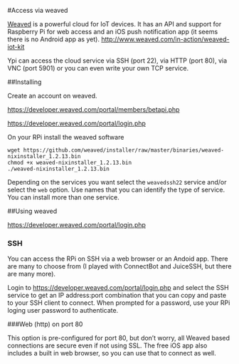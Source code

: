 #Access via weaved

[Weaved](https://www.weaved.com) is a powerful cloud for IoT devices. It has an API and support for Raspberry Pi for web access and an iOS push notification app (it seems there is no Android app as yet).  <http://www.weaved.com/in-action/weaved-iot-kit>

Ypi can access the cloud service via SSH (port 22), via HTTP (port 80), via VNC (port 5901) or you can even write your own TCP service.

##Installing

Create an account on weaved.

https://developer.weaved.com/portal/members/betapi.php

https://developer.weaved.com/portal/login.php

On your RPi install the weaved software

    wget https://github.com/weaved/installer/raw/master/binaries/weaved-nixinstaller_1.2.13.bin
    chmod +x weaved-nixinstaller_1.2.13.bin
    ./weaved-nixinstaller_1.2.13.bin

Depending on the services you want select the `weavedssh22` service and/or select the `web` option. Use names that you can identify the type of service.  You can install more than one service.

##Using weaved

https://developer.weaved.com/portal/login.php

### SSH
You can access the RPi on SSH via a web browser or an Andoid app. There are many to choose from (I played with ConnectBot and JuiceSSH, but there are many more).

Login to https://developer.weaved.com/portal/login.php and select the SSH service to get an IP address:port combination that you can copy and paste to your SSH client to connect. When prompted for a password, use your RPi loging user password to authenticate.



###Web (http) on port 80

This option is pre-configured for port 80, but don’t worry, all Weaved based connections are secure even if not using SSL. The free iOS app also includes a built in web browser, so you can use that to connect as well.




